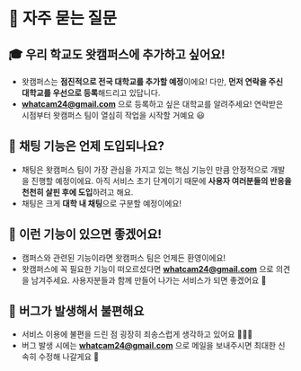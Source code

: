 # 💌 자주 묻는 질문

## 🎓 우리 학교도 왓캠퍼스에 추가하고 싶어요!

- 왓캠퍼스는 **점진적으로 전국 대학교를 추가할 예정**이에요! 다만, **먼저 연락을 주신 대학교를 우선으로 등록**해드리고 있답니다.
- [**whatcam24@gmail.com**](mailto:whatcam24@gmail.com) 으로 등록하고 싶은 대학교를 알려주세요! 연락받은 시점부터 왓캠퍼스 팀이 열심히 작업을 시작할 거예요 😃

## 💬 채팅 기능은 언제 도입되나요?

- 채팅은 왓캠퍼스 팀이 가장 관심을 가지고 있는 핵심 기능인 만큼 안정적으로 개발을 진행할 예정이에요. 아직 서비스 초기 단계이기 때문에 **사용자 여러분들의 반응을 천천히 살핀 후에 도입**하려고 해요.
- 채팅은 크게 **대학 내 채팅**으로 구분할 예정이에요!

## 🧐 이런 기능이 있으면 좋겠어요!

- 캠퍼스와 관련된 기능이라면 왓캠퍼스 팀은 언제든 환영이에요!
- 왓캠퍼스에 꼭 필요한 기능이 떠오르셨다면 [**whatcam24@gmail.com**](mailto:whatcam24@gmail.com) 으로 의견을 남겨주세요. 사용자분들과 함께 만들어 나가는 서비스가 되면 좋겠어요 🙌

## 🥲 버그가 발생해서 불편해요

- 서비스 이용에 불편을 드린 점 굉장히 죄송스럽게 생각하고 있어요 🙇🏻‍♂️
- 버그 발생 시에는 [**whatcam24@gmail.com**](mailto:whatcam24@gmail.com) 으로 메일을 보내주시면 최대한 신속히 수정해 나갈게요 🥹
